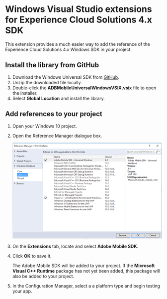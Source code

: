 # Windows Visual Studio extensions for Experience Cloud Solutions 4.x SDK

This extension provides a much easier way to add the reference of the Experience Cloud Solutions 4.x Windows SDK in your project.

## Install the library from GitHub

1. Download the Windows Universal SDK from [GitHub](https://github.com/Adobe-Marketing-Cloud/mobile-services/releases). 
1. Unzip the downloaded file locally. 
1. Double-click the **ADBMobileUniversalWindowsVSIX.vsix** file to open the installer. 
1. Select **Global Location** and install the library.

## Add references to your project

1. Open your Windows 10 project. 
1. Open the Reference Manager dialogue box.

   ![](assets/ref_manager.png)

1. On the **Extensions** tab, locate and select **Adobe Mobile SDK**. 
1. Click **OK** to save it.

   The Adobe Mobile SDK will be added to your project. If the **Microsoft Visual C++ Runtime** package has not yet been added, this package will also be added to your project. 

1. In the Configuration Manager, select a a platform type and begin testing your app.
